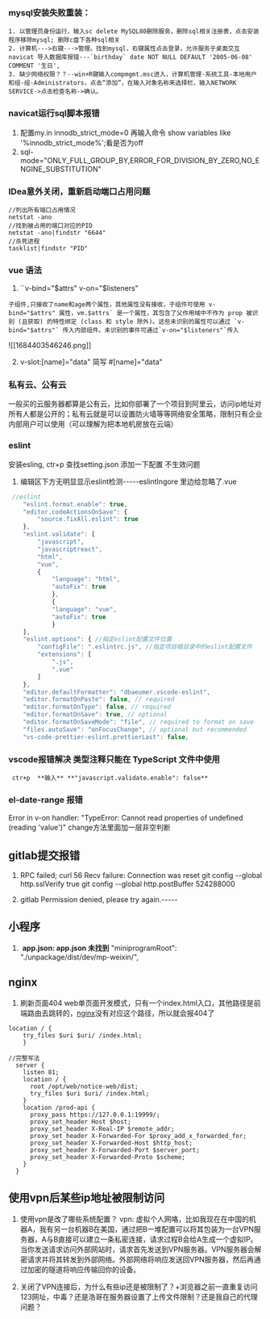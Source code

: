 ### mysql安装失败重装：
	1. 以管理员身份运行，输入sc delete MySQL80删除服务，删除sql相关注册表，点击安装程序移除mysql; 删除c盘下各种sql相关
	2. 计算机--->右键--->管理。找到mysql，右键属性点击登录，允许服务于桌面交互
	navicat 导入数据库报错---`birthday` date NOT NULL DEFAULT '2005-06-08' COMMENT '生日',
	3. 缺少网络权限？？--win+R键输入compmgmt.msc进入，计算机管理-系统工具-本地用户和组-组-Administrators，点击“添加”，在输入对象名称来选择栏，输入NETWORK SERVICE->点击检查名称->确认。

### navicat运行sql脚本报错
1. 配置my.in  innodb_strict_mode=0  再输入命令 show variables like '%innodb_strict_mode%';看是否为off
2. sql-mode="ONLY_FULL_GROUP_BY,ERROR_FOR_DIVISION_BY_ZERO,NO_ENGINE_SUBSTITUTION"

### IDea意外关闭，重新启动端口占用问题
	//列出所有端口占用情况
	netstat -ano
	//找到被占用的端口对应的PID
	netstat -ano|findstr "6644"
	//杀死进程
	tasklist|findstr "PID"

### vue 语法
1. ``v-bind="$attrs"  v-on="$listeners"
```
子组件,只接收了name和age两个属性，其他属性没有接收，子组件可使用 v-bind="$attrs" 属性，vm.$attrs` 是一个属性，其包含了父作用域中不作为 prop 被识别 (且获取) 的特性绑定 (class 和 style 除外)。这些未识别的属性可以通过 `v-bind="$attrs"` 传入内部组件。未识别的事件可通过`v-on="$listeners"`传入
```

![[1684403546246.png]]

2. v-slot:[name]="data"   简写 #[name]="data"

### 私有云、公有云
一般买的云服务器都算是公有云，比如你部署了一个项目到阿里云，访问ip地址对所有人都是公开的；私有云就是可以设置防火墙等等网络安全策略，限制只有企业内部用户可以使用（可以理解为把本地机房放在云端）

### eslint 
安装esling, ctr+p  查找setting.json 添加一下配置
不生效问题
1. 编辑区下方无明显显示eslint检测-----eslintIngore 里边给忽略了.vue
```js
 //eslint
    "eslint.format.enable": true,
    "editor.codeActionsOnSave": {
        "source.fixAll.eslint": true
    },
    "eslint.validate": [
        "javascript",
        "javascriptreact",
        "html",
        "vue",
        {
            "language": "html",
            "autoFix": true
            },
            {
            "language": "vue",
            "autoFix": true
            }
    ],
    "eslint.options": { //指定eslint配置文件位置
        "configFile": ".eslintrc.js", //指定项目根目录中的eslint配置文件
        "extensions": [
            ".js",
            ".vue"
        ]
    },
    "editor.defaultFormatter": "dbaeumer.vscode-eslint",
    "editor.formatOnPaste": false, // required
    "editor.formatOnType": false, // required
    "editor.formatOnSave": true, // optional
    "editor.formatOnSaveMode": "file", // required to format on save
    "files.autoSave": "onFocusChange", // optional but recommended
    "vs-code-prettier-eslint.prettierLast": false,
```
### vscode报错解决 类型注释只能在 TypeScript 文件中使用
	 ctr+p  **输入** **"javascript.validate.enable": false**

### el-date-range 报错
Error in v-on handler: "TypeError: Cannot read properties of undefined (reading 'value')"
change方法里面加一层非空判断

## gitlab提交报错
1. RPC failed; curl 56 Recv failure: Connection was reset
git config --global http.sslVerify true
git config --global http.postBuffer 524288000

2. gitlab Permission denied, please try again.-----


## 小程序
1.  **app.json: app.json 未找到**
	"miniprogramRoot": "./unpackage/dist/dev/mp-weixin/",


## nginx
1. 刷新页面404
web单页面开发模式，只有一个index.html入口，其他路径是前端路由去跳转的，[nginx](https://so.csdn.net/so/search?q=nginx&spm=1001.2101.3001.7020 "nginx")没有对应这个路径，所以就会报404了
```
location / {
    try_files $uri $uri/ /index.html;
    }
```

```
//完整写法
  server {
    listen 81;
    location / {
      root /opt/web/notice-web/dist;
      try_files $uri $uri/ /index.html;
    }
    location /prod-api {
      proxy_pass https://127.0.0.1:19999/;
      proxy_set_header Host $host;
      proxy_set_header X-Real-IP $remote_addr;
      proxy_set_header X-Forwarded-For $proxy_add_x_forwarded_for;
      proxy_set_header X-Forwarded-Host $http_host;
      proxy_set_header X-Forwarded-Port $server_port;
      proxy_set_header X-Forwarded-Proto $scheme;
    }
  }
```


## 使用vpn后某些ip地址被限制访问

1. 使用vpn是改了哪些系统配置？
	vpn: 虚拟个人网咯，比如我现在在中国的机器A，我有另一台机器B在美国，通过把B一堆配置可以将其包装为一台VPN服务器，A与B直接可以建立一条私密连接，请求过程B会给A生成一个虚拟IP。
	当你发送请求访问外部网站时，请求首先发送到VPN服务器。VPN服务器会解密请求并将其转发到外部网络。外部网络将响应发送回VPN服务器，然后再通过加密的隧道将响应传输回你的设备。

2. 关闭了VPN连接后，为什么有些ip还是被限制了？+浏览器之前一直重复访问123网址，中毒？还是浩哥在服务器设置了上传文件限制？还是我自己的代理问题？